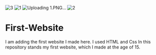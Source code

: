 ![3](https://user-images.githubusercontent.com/85937486/126063697-1e11abab-a801-40f5-b5e0-4715cf43ee09.PNG)
![1](https://user-images.githubusercontent.com/85937486/126038294-b2ad5ffc-4566-4265-bcf8-e51f37b4ec78.PNG)
![Uploading 1.PNG…]()
![2](https://user-images.githubusercontent.com/85937486/126038220-b880d2a9-46bc-48f8-98e4-d8d9702bf312.PNG)
# First-Website
I am adding the first website I made here. I used HTML and Css
In this repository stands my first website, which I made at the age of 15.
